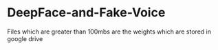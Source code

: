 # DeepFace-and-Fake-Voice

Files which are greater than 100mbs are the weights which are stored in google drive
